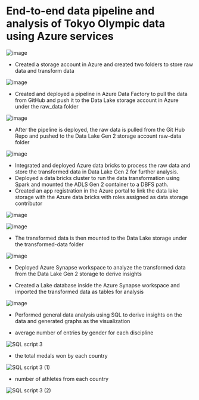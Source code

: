 # End-to-end data pipeline and analysis of Tokyo Olympic data using Azure services

![image](https://github.com/user-attachments/assets/3ba8773f-5a18-4284-aafa-f4f81b589292)


- Created a storage account in Azure and created two folders to store raw data and transform data

![image](https://github.com/user-attachments/assets/dd00610d-a5d1-486a-a81a-183cf754252a)

- Created and deployed a pipeline in Azure Data Factory to pull the data from GitHub and push it to the Data Lake storage account in Azure under the raw_data folder

![image](https://github.com/user-attachments/assets/4f538083-cdc7-4088-9a2a-bc3861f70042)


- After the pipeline is deployed, the raw data is pulled from the Git Hub Repo and pushed to the Data Lake Gen 2 storage account raw-data folder

![image](https://github.com/user-attachments/assets/99e468a3-790a-40d6-9052-98e6ed3ca63f)


- Integrated and deployed Azure data bricks to process the raw data and store the transformed data in Data Lake Gen 2 for further analysis.
- Deployed a data bricks cluster to run the data transformation using Spark and mounted  the ADLS Gen 2 container to a DBFS path.
- Created an app registration in the Azure portal to link the data lake storage with the Azure data bricks with roles assigned as data storage contributor

![image](https://github.com/user-attachments/assets/2d27ec1c-70a1-4828-a5d9-2a70295d0ce1)


![image](https://github.com/user-attachments/assets/5a579b18-4162-4e19-82d9-dc1e3e74c6e1)

- The transformed data is then mounted to the Data Lake storage under the transformed-data folder

![image](https://github.com/user-attachments/assets/8472ec91-6b45-4a8e-a43f-ad4599cad4b9)


- Deployed Azure Synapse workspace to analyze the transformed data from the Data Lake Gen 2 storage to derive insights

- Created a Lake database inside the Azure Synapse workspace and imported the transformed data as tables for analysis

![image](https://github.com/user-attachments/assets/99f24a81-9d39-4f8e-a0f2-784a12eeb0d1)




- Performed general data analysis using SQL to derive insights on the data and generated graphs as the visualization

- average number of entries by gender for each discipline

![SQL script 3](https://github.com/user-attachments/assets/7a1544f1-5ae8-44f6-b4e7-0a065d0e1c09)

- the total medals won by each country

![SQL script 3 (1)](https://github.com/user-attachments/assets/31be3351-29fe-44df-b1f8-979d75131c84)

- number of athletes from each country

![SQL script 3 (2)](https://github.com/user-attachments/assets/0c1e616e-cca5-4c03-87d5-258a357457ef)




